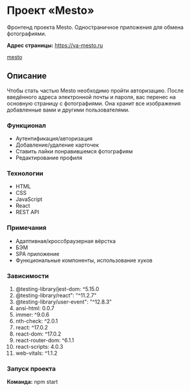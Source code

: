 # Проект «Mesto»

Фронтенд проекта Mesto. Одностраничное приложения для обмена фотографиями.

**Адрес страницы:** https://va-mesto.ru

[mesto](https://user-images.githubusercontent.com/86553552/188730612-dac20888-22a0-4391-9075-6f857b115521.png)

## Описание

Чтобы стать частью Mesto необходимо пройти авторизацию. После введённого адреса электронной почты и пароля, вас перенес на основную страницу с фотографиями. Она хранит все изображения добавленные вами и другими пользователями.

### Функционал

- Аутентификация/авторизация
- Добавление/удаление карточек
- Ставить лайки понравившемся фотографиям
- Редактирование профиля

### Технологии

- HTML
- CSS
- JavaScript
- React
- REST API

### Примечания

- Адаптивная/кроссбраузерная вёрстка
- БЭМ
- SPA приложение
- Функциональные компоненты, использование хуков

### Зависимости

1. @testing-library/jest-dom: ^5.15.0
2. @testing-library/react": "^11.2.7"
3. @testing-library/user-event": "^12.8.3"
4. ansi-html: 0.0.7
5. immer: ^9.0.6
6. nth-check: ^2.0.1
7. react: ^17.0.2
8. react-dom: ^17.0.2
9. react-router-dom: ^6.1.1
10. react-scripts: 4.0.3
11. web-vitals: ^1.1.2

### Запуск проекта

__Команда:__ npm start

